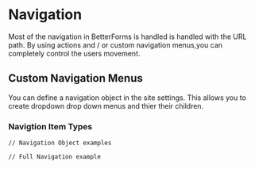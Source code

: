 # Navigation
Most of the navigation in BetterForms is handled is handled with the URL path. By using actions and / or custom navigation menus,you can completely control the users movement.

## Custom Navigation Menus
You can define a navigation object in the site settings. This allows you to create dropdown drop down menus and thier their children.

### Navigtion Item Types



```
// Navigation Object examples

```



```
// Full Navigation example

```